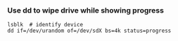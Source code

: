 ### Use dd to wipe drive while showing progress
```
lsblk  # identify device
dd if=/dev/urandom of=/dev/sdX bs=4k status=progress
```
